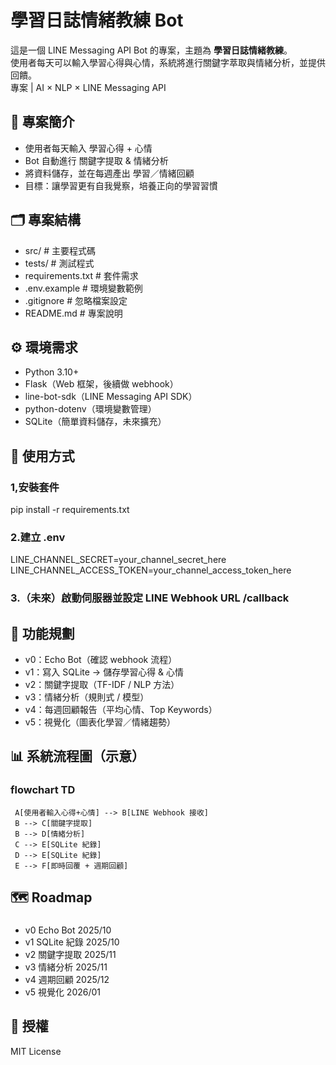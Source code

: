 # 學習日誌情緒教練 Bot

這是一個 LINE Messaging API Bot 的專案，主題為 **學習日誌情緒教練**。  
使用者每天可以輸入學習心得與心情，系統將進行關鍵字萃取與情緒分析，並提供回饋。  
專案 | AI × NLP × LINE Messaging API


## 📌 專案簡介
- 使用者每天輸入 學習心得 + 心情
- Bot 自動進行 關鍵字提取 & 情緒分析
- 將資料儲存，並在每週產出 學習／情緒回顧
- 目標：讓學習更有自我覺察，培養正向的學習習慣


## 🗂️ 專案結構
- src/               # 主要程式碼
- tests/             # 測試程式
- requirements.txt   # 套件需求
- .env.example       # 環境變數範例
- .gitignore         # 忽略檔案設定
- README.md          # 專案說明


## ⚙️ 環境需求
- Python 3.10+
- Flask（Web 框架，後續做 webhook）
- line-bot-sdk（LINE Messaging API SDK）
- python-dotenv（環境變數管理）
- SQLite（簡單資料儲存，未來擴充）


## 🚀 使用方式
### 1,安裝套件
pip install -r requirements.txt

### 2.建立 .env
LINE_CHANNEL_SECRET=your_channel_secret_here  
LINE_CHANNEL_ACCESS_TOKEN=your_channel_access_token_here

### 3.（未來）啟動伺服器並設定 LINE Webhook URL /callback


## 🧩 功能規劃
- v0：Echo Bot（確認 webhook 流程）
- v1：寫入 SQLite → 儲存學習心得 & 心情
- v2：關鍵字提取（TF-IDF / NLP 方法）
- v3：情緒分析（規則式 / 模型）
- v4：每週回顧報告（平均心情、Top Keywords）
- v5：視覺化（圖表化學習／情緒趨勢）


## 📊 系統流程圖（示意）
### flowchart TD
     A[使用者輸入心得+心情] --> B[LINE Webhook 接收]
     B --> C[關鍵字提取]
     B --> D[情緒分析]
     C --> E[SQLite 紀錄]
     D --> E[SQLite 紀錄]
     E --> F[即時回覆 + 週期回顧]

    
 ## 🗺️ Roadmap
 ###    
 - v0   Echo Bot     2025/10 
 - v1   SQLite 紀錄   2025/10 
 - v2   關鍵字提取     2025/11 
 - v3   情緒分析       2025/11 
 - v4   週期回顧       2025/12 
 - v5   視覺化         2026/01 


## 📖 授權
MIT License


